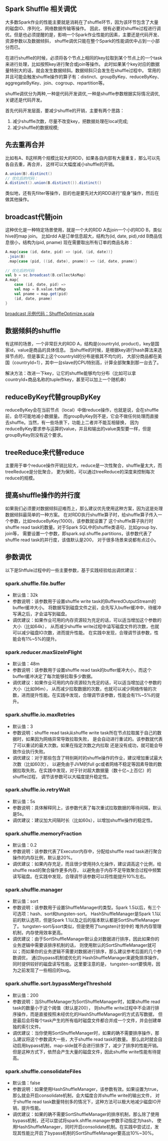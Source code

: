 Spark Shuffle 相关调优
------
大多数Spark作业的性能主要就是消耗在了shuffle环节，因为该环节包含了大量的磁盘IO、序列化、网络数据传输等操作。
因此，很有必要对shuffle过程进行调优。但是也必须提醒的是，影响一个Spark作业性能的因素，主要还是代码开发、资源参数以及数据倾斜，
shuffle调优只能在整个Spark的性能调优中占到一小部分而已。

在进行shuffle的时候，必须将各个节点上相同的key拉取到某个节点上的一个task来进行处理，比如按照key进行聚合或join等操作。
此时如果某个key对应的数据量特别大的话，就会发生数据倾斜。数据倾斜只会发生在shuffle过程中。
常用的并且可能会触发shuffle操作的算子有：distinct、groupByKey、reduceByKey、aggregateByKey、join、cogroup、repartition等。

shuffle调优分为两种,一种是代码开发调优,一种是shuffle参数根据实际情况调优,关键还是代码开发。

首先代码开发层面，要减少shuffle的开销，主要有两个思路：

1. 减少shuffle次数，尽量不改变key，把数据处理在local完成;
2. 减少shuffle的数据规模;

## 先去重再合并
比如有A、B这样两个规模比较大的RDD，如果各自内部有大量重复，那么可以先各自去重，再合并，
这样可以大幅度减小shuffle的开销。
```scala
A.union(B).distinct()
// 优化后的代码：
A.distinct().union(B.distinct()).distinct()
```
类似地，还有先filter等操作，目的也是要先对大的RDD进行“瘦身”操作，然后在做其他操作。
## broadcast代替join
这种优化是一种特定场景使用，就是一个大的RDD A去join一个小的RDD B，类似hive的map join。
比如rdd A是订单信息超大，结构为(id, date, pid),rdd B商品信息很小，结构为(pid, pname)
现在需要取出所有订单的商品名称：
```scala
A.map{case (id, date, pid) => (pid, (id, date))}
 .join(B)
 .map{case (pid, ((id, date), pname)) => (id, date, pname)}
 
// 优化后的代码
val b = sc.broadcast(B.collectAsMap)
A.map{
    case (id, date, pid) =>
    val map = B.value.toMap
    val pname = map.get(pid)
    (id, date, pname)
}
 ```
[broadcast 示例代码：ShuffleOptimize.scala](../src/main/scala/org/spark/notes/ShuffleOptimize.scala)

## 数据倾斜的shuffle
有这样的场景，一个非常巨大的RDD A，结构是(countryId, product)，key是国家id，value是商品的具体信息。
当shuffle的时候，是根据key进行hash算法来选择节点的，但是事实上这个countryId的分布是极其不均匀的，
大部分商品都在美国（countryId=1），其中一台slave的CPU特别高，计算全部聚集到那一台去了。

解决方法：改进一下key，让它的shuffle能够均匀分布（比如可以拿countryId+商品名称的tuple作key，甚至可以加上一个随机串）

## reduceByKey代替groupByKey
reduceByKey会在当前节点（local）中做reduce操作，也就是说，会在shuffle前，会尽可能地减小数据量。
而groupByKey则不是，它会不做任何处理而直接去shuffle。当然，有一些场景下，功能上二者并不能互相替换，
因为reduceByKey要求参与运算的value，并且和输出的value类型要一样，但是groupByKey则没有这个要求。

## treeReduce来代替reduce
主要用于单个reduce操作开销比较大，reduce是一次性聚合，shuffle量太大，而treeReduce是分批聚合，
更为保险，可以通过treeReduce的深度来控制每次reduce的规模。

## 提高shuffle操作的并行度
如果我们必须要对数据倾斜迎难而上，那么建议优先使用这种方案，因为这是处理数据倾斜最简单的一种方案。
在对RDD执行shuffle算子时，给shuffle算子传入一个参数，比如reduceByKey(1000)，该参数就设置了
这个shuffle算子执行时shuffle read task的数量。对于Spark SQL中的shuffle类语句，比如group by、join等，
需要设置一个参数，即spark.sql.shuffle.partitions，该参数代表了shuffle read task的并行度，该值默认是200，
对于很多场景来说都有点过小。

## 参数调优
以下是Shffule过程中的一些主要参数，基于实践经验给出调优建议：
### spark.shuffle.file.buffer
* 默认值：32k
* 参数说明：该参数用于设置shuffle write task的BufferedOutputStream的buffer缓冲大小。
将数据写到磁盘文件之前，会先写入buffer缓冲中，待缓冲写满之后，才会溢写到磁盘。
* 调优建议：如果作业可用的内存资源较为充足的话，可以适当增加这个参数的大小（比如64k），
从而减少shuffle write过程中溢写磁盘文件的次数，也就可以减少磁盘IO次数，进而提升性能。
在实践中发现，合理调节该参数，性能会有1%~5%的提升。

### spark.reducer.maxSizeInFlight
* 默认值：48m
* 参数说明：该参数用于设置shuffle read task的buffer缓冲大小，而这个buffer缓冲决定了每次能够拉取多少数据。
* 调优建议：如果作业可用的内存资源较为充足的话，可以适当增加这个参数的大小（比如96m），
从而减少拉取数据的次数，也就可以减少网络传输的次数，进而提升性能。在实践中发现，合理调节该参数，性能会有1%~5%的提升。

### spark.shuffle.io.maxRetries
* 默认值：3
* 参数说明：shuffle read task从shuffle write task所在节点拉取属于自己的数据时，如果因为网络异常导致拉取失败，
是会自动进行重试的。该参数就代表了可以重试的最大次数。如果在指定次数之内拉取 还是没有成功，就可能会导致作业执行失败。
* 调优建议：对于那些包含了特别耗时的shuffle操作的作业，建议增加重试最大次数（比如60次），
以避免由于JVM的full gc或者网络不稳定等因素导致的数据拉取失败。在实践中发现，对于针对超大数据量（数十亿~上百亿）的shuffle过程，
调节该参数可以大幅度提升稳定性。

### spark.shuffle.io.retryWait
* 默认值：5s
* 参数说明：具体解释同上，该参数代表了每次重试拉取数据的等待间隔，默认是5s。
* 调优建议：建议加大间隔时长（比如60s），以增加shuffle操作的稳定性。

### spark.shuffle.memoryFraction
* 默认值：0.2
* 参数说明：该参数代表了Executor内存中，分配给shuffle read task进行聚合操作的内存比例，默认是20%。
* 调优建议：如果内存充足，而且很少使用持久化操作，建议调高这个比例，给shuffle read的聚合操作更多内存，
以避免由于内存不足导致聚合过程中频繁读写磁盘。在实践中发现，合理调节该参数可以将性能提升10%左右。

### spark.shuffle.manager
* 默认值：sort
* 参数说明：该参数用于设置ShuffleManager的类型。Spark 1.5以后，有三个可选项：hash、sort和tungsten-sort。
HashShuffleManager是Spark 1.1以前的默认选项，但是Spark 1.1以及之后的版本默认都是SortShuffleManager了。
tungsten-sort与sort类似，但是使用了tungsten计划中的 堆外内存管理机制，内存使用效率更高。
* 调优建议：由于SortShuffleManager默认会对数据进行排序，因此如果你的业务逻辑中需要该排序机制的话，
则使用默认的SortShuffleManager就可以；而如果你的业务逻辑不需要对数据进行排序，那么建议参考后面的几个参数调优，
通过bypass机制或优化的 HashShuffleManager来避免排序操作，同时提供较好的磁盘读写性能。这里要注意的是，
tungsten-sort要慎用，因为之前发现了一些相应的bug。
### spark.shuffle.sort.bypassMergeThreshold
* 默认值：200
* 参数说明：当ShuffleManager为SortShuffleManager时，如果shuffle read task的数量小于这个阈值（默认是200），
则shuffle write过程中不会进行排序操作，而是直接按照未经优化的HashShuffleManager的方式去写数据，
但是最后会将每个task产生的所有临时磁盘文件都合并成一个文件，并会创建单独的索引文件。
* 调优建议：当你使用SortShuffleManager时，如果的确不需要排序操作，那么建议将这个参数调大一些，大于shuffle read task的数量。
那么此时就会自动启用bypass机制，map-side就不会进行排序了，减少了排序的性能开销。但是这种方式下，依然会产生大量的磁盘文件，因此shuffle write性能有待提高。
### spark.shuffle.consolidateFiles
* 默认值：false
* 参数说明：如果使用HashShuffleManager，该参数有效。如果设置为true，那么就会开启consolidate机制，会大幅度合并shuffle write的输出文件，
对于shuffle read task数量特别多的情况下，这种方法可以极大地减少磁盘IO开销，提升性能。
* 调优建议：如果的确不需要SortShuffleManager的排序机制，那么除了使用bypass机制，还可以尝试将spark.shffle.manager参数手动指定为hash，
使用HashShuffleManager，同时开启consolidate机制。在实践中尝试过，发现其性能比开启了bypass机制的SortShuffleManager要高出10%~30%。







 


 
